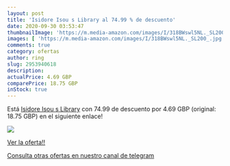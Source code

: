 ```yaml
---
layout: post
title: 'Isidore Isou s Library al 74.99 % de descuento'
date: 2020-09-30 03:53:47
thumbnailImage: 'https://m.media-amazon.com/images/I/318BWswl5NL._SL200_.jpg'
images: [ 'https://m.media-amazon.com/images/I/318BWswl5NL._SL200_.jpg' ]
comments: true
category: ofertas
author: ring
slug: 2953940618
description:
actualPrice: 4.69 GBP
comparePrice: 18.75 GBP
inStock: true
---
```


Está [Isidore Isou s Library](https://www.amazon.co.uk/dp/2953940618/?tag=redken01-21) con 74.99 de descuento por 4.69 GBP (original: 18.75 GBP) en el siguiente enlace!

[![](https://m.media-amazon.com/images/I/318BWswl5NL._SL200_.jpg)](https://www.amazon.co.uk/dp/2953940618/?tag=redken01-21)

[Ver la oferta!!](https://www.amazon.co.uk/dp/2953940618/?tag=redken01-21)

[Consulta otras ofertas en nuestro canal de telegram](https://t.me/s/ofertas25)
